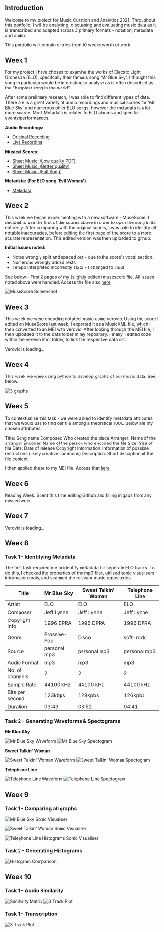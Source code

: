 ## Introduction

Welcome to my project for Music Curation and Analytics 2021. Throughout this portfolio, I will be analysing, discussing and evaluating music data as it is transcribed and adapted across 3 primary formats - notation, metadata and audio. 

This portfolio will contain entries from 10 weeks worth of work.

## Week 1

For my project I have chosen to examine the works of Electric Light Orchestra (ELO), specifcally their famous song 'Mr Blue Sky'. I thought this song in particular would be interesting to analyse as is often described as the "happiest song in the world". 

After some prelimary research, I was able to find different types of data. There are is a great variety of audio recordings and musical scores for 'Mr Blue Sky' and numerous other ELO songs, however the metadata is a lot more scarce. Most Metadata is related to ELO albums and specific events/performances.

**Audio Recordings:**

* [Original Recording](https://www.youtube.com/watch?v=aQUlA8Hcv4s)
* [Live Recording](https://www.youtube.com/watch?v=uhEL6CCSDQA)

**Musical Scores:**

* [Sheet Music: (Low quality PDF)](https://idoc.pub/documents/electric-light-orchestra-mr-blue-sky-2nv836vgzrlk)
* [Sheet Music: (Better quality)](https://www.sheetmusicdirect.com/se/ID_No/83833/Product.aspx)
* [Sheet Music: (Full Song)](https://musescore.com/user/8588961/scores/4994732)

**Metadata: (For ELO song 'Evil Woman')**

* [Metadata](https://www.europeana.eu/en/item/2059210/data_sounds_http___archive_org_download_pleasurecraft2013_12_31_ca_14_flac16_pleasurecraft2013_12_31d3t08_mp3)

## Week 2

This week we began experimenting with a new software - MuseScore. I decided to use the first of the scores above in order to open the song in its entirerity. After comparing with the original scores, I was able to identify all notable inaccuracies, before editing the first page of the score to a more acurate representation. This edited version was then uploaded to github.

**Initial issues noted:**
* Notes wrongly split and spaced out - due to the score's vocal section.
* Numerous wrongly added rests 
* Tempo interpreted incorrectly (120) - I changed to (160)

See below - First 2 pages of my (slightly edited) musescore file. All issues noted above were handled. Access the file also [here](week-2/mrblueskyeditedSCORE.mscz)

![MuseScore Screenshot](/week-2/week2-musescore-screenshot.png)

## Week 3

This week we were encoding notated music using verovio. Using the score I edited on MuseScore last week, I exported it as a MusicXML file, which i then converted to an MEI with verovio. After looking through the MEI file, I then uploaded it to the data folder in my repository. Finally, I edited code within the verevio.html folder, to link the respective data set. 

<div id="app">Verovio is loading...</div>
<script type="module">
import 'https://www.verovio.org/javascript/app/verovio-app.js';
const options = {
defaultView: 'responsive',
defaultZoom: 3,
enableResponsive: true,
enableDocument: true
}
var file = 'data/mrblueskyeditedSCORE.mei';
const app = new Verovio.App(document.getElementById("app"), options);
fetch(file)
.then(function(response) {
return response.text();
})
.then(function(text) {
app.loadData(text);
});
</script>

## Week 4

This week we were using python to develop graphs of our music data. See below.

![3 graphs](/week-4/week4-3graphsdisplay.png)

## Week 5

To contextualise this task - we were asked to identify metadata attributes that we would use to find our file among a theoretical 1000. Below are my chosen attributes:

Title: Song name
Composer: Who created the piece
Arranger: Name of the arranger
Encoder: Name of the person who encoded the file
Size: Size of file
Date: Date of release
Copyright Information: Information of possible restrictions (likely creative commons)
Description: Short desciption of the file content

I then applied these to my MEI file. Access that [here](https://github.com/lachlanjdh/MCA-2021/blob/master/data/mrblueskyeditedSCORE.mei)

## Week 6

Reading Week. Spent this time editing Github and filling in gaps from any missed work.

## Week 7

<div id="app">Verovio is loading...</div>
<script type="module">
import 'https://www.verovio.org/javascript/app/verovio-app.js';
const options = {
defaultView: 'responsive',
defaultZoom: 3,
enableResponsive: true,
enableDocument: true
}
var file = 'week-5/week5-mrblueskyeditedSCORE.mei';
const app = new Verovio.App(document.getElementById("app"), options);
fetch(file)
.then(function(response) {
return response.text();
})
.then(function(text) {
app.loadData(text);
});
</script>


## Week 8

### Task 1 - Identifying Metadata

The first task required me to identify metadata for seperate ELO tracks. To do this, I checked the properties of the mp3 files, utilised sonic visualisers information tools, and scanned the relevant music repositories. 

|      Title    |  Mr Blue Sky  | Sweet Talkin' Woman  | Telephone Line |
| ------------- | ------------- | -------------------- | -------------- |
| Artist  | ELO  | ELO  | ELO  |
| Composer  | Jeff Lynne  | Jeff Lynne  |  Jeff Lynne  |
| Copyright info  | 1996 DPRA  | 1996 DPRA  | 1996 DPRA  |
| Genre  | Prossive-Pop  |  Disco  | soft-rock  |
| Source  | personal mp3  | personal mp3  | personal mp3  |
| Audio Format  | mp3  | mp3  | mp3  |
| No. of channels  | 2  | 2  | 2  |
| Sample Rate  | 44100 kHz  | 44100 kHz  | 44100 kHz  |
| Bits per second  | 123kbps  | 128kpbs  | 126kpbs  |
| Duration  | 03:43  | 03:52  | 04:41  |

### Task 2 - Generating Waveforms & Spectograms

**Mr Blue Sky**

![Mr Blue Sky Waveform](/MrBlueSkyWaveform.png)
![Mr Blue Sky Spectogram](/week9_MrBlueSky_Spectogram.png)

**Sweet Talkin' Woman**

![Sweet Talkin' Woman Waveform](/SweetTalkin'WomanWaveform.png)
![Sweet Talkin' Woman Spectogram](/week9_SweetTalkin'Woman_Spectogram.png)

**Telephone Line**

![Telephone Line Waveform](/TelephoneLineWaveform.png)
![Telephone Line Spectogram](/week9_TelephoneLine_Spectogram.png)

## Week 9

### Task 1 - Comparing all graphs

![Mr Blue Sky Sonic Visualiser](/week-9/MBSGraphDisplay.png)

![Sweet Talkin' Woman Sonic Visualiser](/week-9/STSGraphDisplay.png)

![Telephone Line Histograms Sonic Visualiser](/week-9/TLGraphDisplay.png)

### Task 2 - Generating Histograms

![Histogram Comparison](/week-9/HistogramComparison.png)

## Week 10

### Task 1 - Audio Similarity

![Similarity Matrix](/week_10/SimilarityMatrix.png)
![3 Track Plot](/week_10/3trackplot.png)

### Task 1 - Transcription

![3 Track Plot](/week_10/TranscriptionComparison.png)


